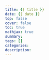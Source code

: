 ```yaml
---
title: {{ title }}
date: {{ date }}
top: false
cover: false
toc: true
mathjax: true
summary:
tags: []
categories:
description:
---
```


